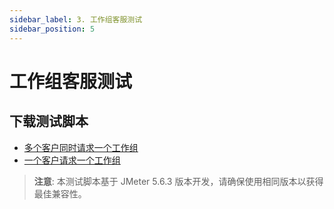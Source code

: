 ```yaml
---
sidebar_label: 3. 工作组客服测试
sidebar_position: 5
---
```


# 工作组客服测试

## 下载测试脚本

- [多个客户同时请求一个工作组](https://gitee.com/270580156/weiyu/blob/main/jmeter/zh_cn/04_workgroup_multiple_visitors.jmx)
- [一个客户请求一个工作组](https://gitee.com/270580156/weiyu/blob/main/jmeter/zh_cn/05_workgroup_single_visitor.jmx)

> **注意**: 本测试脚本基于 JMeter 5.6.3 版本开发，请确保使用相同版本以获得最佳兼容性。
